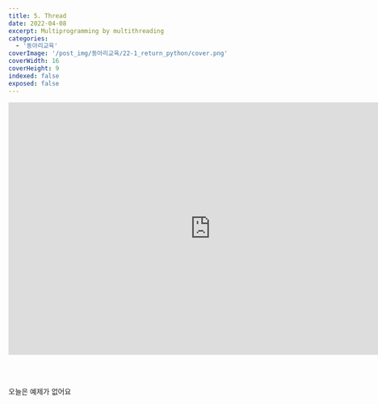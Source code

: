 ```yaml
---
title: 5. Thread
date: 2022-04-08
excerpt: Multiprogramming by multithreading
categories:
  - '동아리교육'
coverImage: '/post_img/동아리교육/22-1_return_python/cover.png'
coverWidth: 16
coverHeight: 9
indexed: false
exposed: false
---
```


<iframe width="800" height="500" src="https://www.youtube.com/embed/1C1T-WkhJIA" title="YouTube video player" frameborder="0" allow="accelerometer; autoplay; clipboard-write; encrypted-media; gyroscope; picture-in-picture" allowfullscreen></iframe>

<br><br>

오늘은 예제가 없어요
